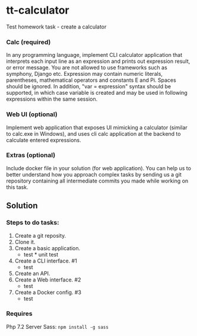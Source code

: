 # tt-calculator
Test homework task - create a calculator

### Calc (required) 
In any programming language, implement CLI calculator application that interprets each input line as an expression and prints out expression result, or error message. 
You are not allowed to use frameworks such as symphony, Django etc.
Expression may contain numeric literals, parentheses, mathematical operators and constants E and Pi. Spaces should be ignored. 
In addition, "var = expression" syntax should be supported, in which case variable is created and may be used in following expressions within the same session. 

### Web UI (optional) 
Implement web application that exposes UI mimicking a calculator (similar to calc.exe in Windows), and uses cli calc application at the backend to calculate entered expressions. 

### Extras (optional) 
Include docker file in your solution (for web application). You can help us to better understand how you approach complex tasks by sending us a git repository containing all intermediate commits you made while working on this task. 


## Solution

### Steps to do tasks:

1. Create a git reposity.
2. Clone it.
3. Create a basic application.
   - test * unit test
4. Create a CLI interface. #1
   - test
5. Create an API.
6. Create a Web interface. #2
   - test
7. Create a Docker config. #3
   - test

### Requires

Php 7.2
Server
Sass:
`npm install -g sass`


